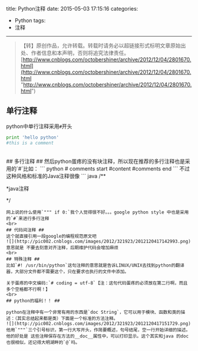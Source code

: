 title: Python注释
date: 2015-05-03 17:15:16
categories:
- Python
tags:
- 注释
---
>【转】原创作品，允许转载。转载时请务必以超链接形式标明文章原始出处、作者信息和本声明，否则将追究法律责任。
>[http://www.cnblogs.com/octobershiner/archive/2012/12/04/2801670.html](http://www.cnblogs.com/octobershiner/archive/2012/12/04/2801670.html "http://www.cnblogs.com/octobershiner/archive/2012/12/04/2801670.html")

## 单行注释 ##
python中单行注释采用`#`开头
``` python
print 'hello python'
#this is a comment
```
<br>
## 多行注释 ##
然后python蛋疼的没有块注释，所以现在推荐的多行注释也是采用的`#`比如：
``` python
# comments start
#content
#comments end
```
不过这种风格和标准的Java注释很像
``` java
/**

*java注释

*/
```
网上说的什么使用`""" if 0:`我个人觉得很不好。。。google python style 中也是采用的`#`来进行多行注释
<br>
## 代码间注释 ##
这个就直接引用一段google的编程规范原文吧
![](http://pic002.cnblogs.com/images/2012/321923/2012120417142993.png)
意思就是 不要去刻意对齐注释，后期维护代码会增加麻烦
<br>
## 特殊注释 ##
比如`#! /usr/bin/python`这句注释的意思就是告诉LINUX/UNIX去找到python的翻译器，大部分文件都不需要这个，只在要求也执行的文件中添加。

关于蛋疼的中文编码:`# coding = utf-8`【注：这句代码蛋疼的必须放在第二行啊，而且多个空格都不行啊！】
<br>
## python的福利！！ ##

python在注释中有一个非常有用的东西是`doc String`，它可以用于模块、函数和类的描述：（其实总结起来都是类）下面是一个标准的方法注释。
![](http://pic002.cnblogs.com/images/2012/321923/2012120417151729.png)
他用`"""`三个引号标识，第一行大写开头，作简要概述，句号结尾，空一行开始详细的描述。他的好处是 这些注释保存在方法的__doc__属性中，可以打印显示。这个其实和java 的doc也很相似，还记得大明湖畔的`@`吗。
